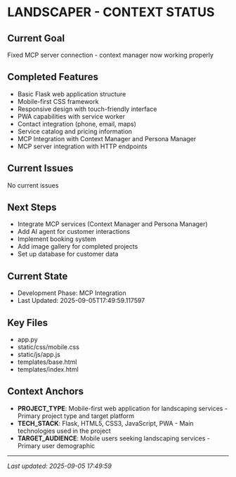 # LANDSCAPER - CONTEXT STATUS

## Current Goal
Fixed MCP server connection - context manager now working properly

## Completed Features
- Basic Flask web application structure
- Mobile-first CSS framework
- Responsive design with touch-friendly interface
- PWA capabilities with service worker
- Contact integration (phone, email, maps)
- Service catalog and pricing information
- MCP Integration with Context Manager and Persona Manager
- MCP server integration with HTTP endpoints

## Current Issues
No current issues

## Next Steps
- Integrate MCP services (Context Manager and Persona Manager)
- Add AI agent for customer interactions
- Implement booking system
- Add image gallery for completed projects
- Set up database for customer data

## Current State
- Development Phase: MCP Integration
- Last Updated: 2025-09-05T17:49:59.117597

## Key Files
- app.py
- static/css/mobile.css
- static/js/app.js
- templates/base.html
- templates/index.html

## Context Anchors
- **PROJECT_TYPE**: Mobile-first web application for landscaping services - Primary project type and target platform
- **TECH_STACK**: Flask, HTML5, CSS3, JavaScript, PWA - Main technologies used in the project
- **TARGET_AUDIENCE**: Mobile users seeking landscaping services - Primary user demographic

---
*Last updated: 2025-09-05 17:49:59*
